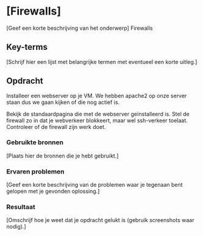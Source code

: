 # [Firewalls]
[Geef een korte beschrijving van het onderwerp]
Firewalls

## Key-terms
[Schrijf hier een lijst met belangrijke termen met eventueel een korte uitleg.]

## Opdracht
Installeer een webserver op je VM.
We hebben apache2 op onze server staan dus we gaan kijken of die nog actief is.

Bekijk de standaardpagina die met de webserver geïnstalleerd is.
Stel de firewall zo in dat je webverkeer blokkeert, maar wel ssh-verkeer toelaat.
Controleer of de firewall zijn werk doet.


### Gebruikte bronnen
[Plaats hier de bronnen die je hebt gebruikt.]

### Ervaren problemen
[Geef een korte beschrijving van de problemen waar je tegenaan bent gelopen met je gevonden oplossing.]

### Resultaat
[Omschrijf hoe je weet dat je opdracht gelukt is (gebruik screenshots waar nodig).]
